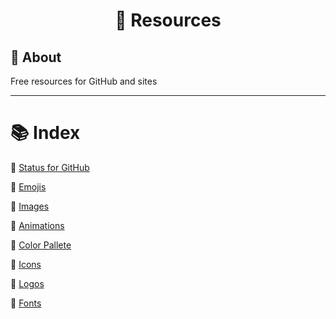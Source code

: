 # <p align="center">💫 Resources</p>

## 📝 About
Free resources for GitHub and sites

---

# 📚 Index
🔖 [Status for GitHub](pages/status-for-github.md)

🔖 [Emojis]()

🔖 [Images]()

🔖 [Animations]()

🔖 [Color Pallete]()

🔖 [Icons]()

🔖 [Logos]()

🔖 [Fonts]()



